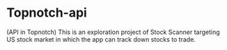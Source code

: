 # Topnotch-api
(API in Topnotch) This is an exploration project of Stock Scanner targeting US stock market in which the app can track down stocks to trade.  
